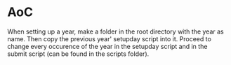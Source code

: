 # AoC

When setting up a year, make a folder in the root directory with the year as name. Then copy the previous year' setupday script into it. Proceed to change every occurence of the year in the setupday script and in the submit script (can be found in the scripts folder).